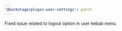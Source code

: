 ```yaml
---
'@backstage/plugin-user-settings': patch
---
```


Fixed issue related to logout option in user kebab menu.
